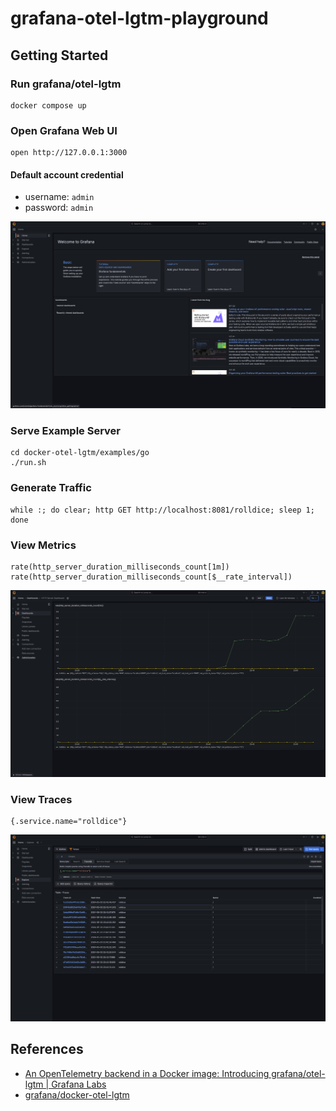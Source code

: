# grafana-otel-lgtm-playground

## Getting Started

### Run grafana/otel-lgtm

```shell
docker compose up
```

### Open Grafana Web UI

```shell
open http://127.0.0.1:3000  
```

#### Default account credential

- username: `admin`
- password: `admin`

![Grafana Top](images/grafana-top.png)


### Serve Example Server

```shell
cd docker-otel-lgtm/examples/go 
./run.sh
```

### Generate Traffic

```shell
while :; do clear; http GET http://localhost:8081/rolldice; sleep 1; done
```

### View Metrics

```text
rate(http_server_duration_milliseconds_count[1m])
rate(http_server_duration_milliseconds_count[$__rate_interval])
```

![Metrics](images/grafana-dashboard.png)


### View Traces

```text
{.service.name="rolldice"}
```

![Traces](images/grafana-traces.png)

## References

- [An OpenTelemetry backend in a Docker image: Introducing grafana/otel-lgtm | Grafana Labs](https://grafana.com/blog/2024/03/13/an-opentelemetry-backend-in-a-docker-image-introducing-grafana/otel-lgtm/)
- [grafana/docker-otel-lgtm](https://github.com/grafana/docker-otel-lgtm)
